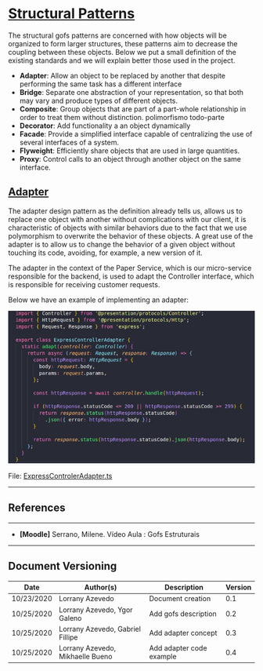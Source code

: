 <span id="sp"></span>
# **<a href="#sp">Structural Patterns</a>**

The structural gofs patterns are concerned with how objects will be organized to form larger structures, these patterns aim to decrease the coupling between these objects. Below we put a small definition of the existing standards and we will explain better those used in the project.

- **Adapter**: Allow an object to be replaced by another that despite performing the same task has a different interface
- **Bridge**:  Separate one abstraction of your representation, so that both may vary and produce types of different objects.
- **Composite**: Group objects that are part of a part-whole relationship in order to treat them without distinction. polimorfismo todo-parte
- **Decorator**: Add functionality a an object dynamically
- **Facade**: Provide a simplified interface capable of centralizing the use of several interfaces of a system.
- **Flyweight**: Efficiently share objects that are used in large quantities.
- **Proxy**: Control calls to an object through another object on the same interface.


<span id="adp"></span>
## <a href="#adp">Adapter</a>

The adapter design pattern as the definition already tells us, allows us to replace one object with another without complications with our client, it is characteristic of objects with similar behaviors due to the fact that we use polymorphism to overwrite the behavior of these objects. A great use of the adapter is to allow us to change the behavior of a given object without touching its code, avoiding, for example, a new version of it. 

The adapter in the context of the Paper Service, which is our micro-service responsible for the backend, is used to adapt the Controller interface, which is responsible for receiving customer requests. 

Below we have an example of implementing an adapter:

![Adapter](./images/ExpressAdapter.jpg)


File: <a href="https://github.com/UnBArqDsw/2020.1_G2_TCLDL_Paper_Service/blob/master/src/server/adapters/ExpressControllerAdapter.ts" target="blank">ExpressControlerAdapter.ts</a>

---
## References
---

- **[Moodle]** Serrano, Milene. Vídeo Aula : Gofs Estruturais


---

## Document Versioning

| Date | Author(s) | Description | Version |
|------|-------|-----------|--------|
| 10/23/2020 | Lorrany Azevedo | Document creation | 0.1 |
| 10/25/2020 | Lorrany Azevedo, Ygor Galeno | Add gofs description | 0.2 |
| 10/25/2020 | Lorrany Azevedo, Gabriel Fillipe | Add adapter concept | 0.3 |
| 10/25/2020 | Lorrany Azevedo, Mikhaelle Bueno| Add adapter code example | 0.4 |